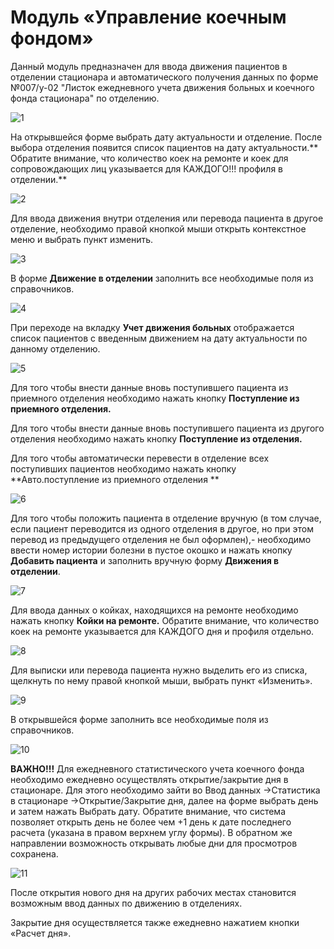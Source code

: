 <!-- TITLE: Стационар. Управление коечным фондом -->
<!-- SUBTITLE:Руководство по управлению коечным фондом -->

# Модуль «Управление коечным фондом»
Данный модуль предназначен для ввода движения пациентов в отделении стационара и автоматического получения данных по форме №007/у-02 "Листок  ежедневного учета движения больных  и коечного фонда стационара" по отделению.
 
 ![1](/uploads/0-koech-fond/1.png "1")
 
На открывшейся форме выбрать дату актуальности и отделение. После выбора отделения появится список пациентов на дату актуальности.** Обратите внимание, что количество коек на ремонте и коек для сопровождающих лиц указывается для КАЖДОГО!!! профиля в отделении.**
 
![2](/uploads/0-koech-fond/2.png "2")

Для ввода движения внутри отделения или  перевода пациента в другое отделение, необходимо правой кнопкой мыши открыть контекстное меню и выбрать пункт изменить.
 
![3](/uploads/0-koech-fond/3.png "3")

В форме **Движение в отделении** заполнить все необходимые поля из справочников.
 
![4](/uploads/0-koech-fond/4.png "4")

При переходе на вкладку **Учет движения больных** отображается список пациентов с введенным движением на дату актуальности по данному отделению.
 
![5](/uploads/0-koech-fond/5.png "5")

Для того чтобы внести данные вновь поступившего пациента из приемного отделения необходимо нажать кнопку **Поступление из приемного отделения.**

Для того чтобы внести данные вновь поступившего пациента из другого отделения необходимо нажать кнопку **Поступление из  отделения.**

Для того чтобы автоматически перевести в отделение всех поступивших пациентов необходимо нажать кнопку **Авто.поступление из приемного отделения **

![6](/uploads/0-koech-fond/6.png "6")

Для того чтобы положить пациента в отделение вручную (в том случае, если пациент переводится из одного отделения в другое, но при этом перевод из предыдущего отделения не был оформлен),- необходимо ввести номер истории болезни в пустое окошко и нажать кнопку **Добавить пациента** и заполнить вручную форму **Движения в отделении**.
 
![7](/uploads/0-koech-fond/7.png "7")

Для ввода данных о койках, находящихся на ремонте необходимо нажать кнопку **Койки на ремонте.** Обратите внимание, что количество коек на ремонте указывается для КАЖДОГО дня и профиля отдельно.
 
 ![8](/uploads/0-koech-fond/8.png "8")
 
Для выписки или перевода пациента нужно выделить его из списка, щелкнуть по нему правой кнопкой мыши, выбрать пункт «Изменить».
 
![9](/uploads/0-koech-fond/9.png "9")

В открывшейся форме заполнить все необходимые поля из справочников.
 
![10](/uploads/0-koech-fond/10.png "10")

**ВАЖНО!!!** Для ежедневного статистического учета коечного фонда необходимо ежедневно осуществлять открытие/закрытие дня в стационаре. Для этого необходимо зайти во Ввод данных ->Статистика в стационаре ->Открытие/Закрытие дня, далее на форме выбрать день и затем нажать Выбрать дату. Обратите внимание, что система позволяет открыть день не более чем +1 день к дате последнего расчета (указана в правом верхнем углу формы). В обратном же направлении возможность открывать любые дни для просмотров сохранена.
 
 ![11](/uploads/0-koech-fond/11.png "11")
 
После открытия нового дня на других рабочих местах становится возможным ввод данных по движению в отделениях.

Закрытие дня осуществляется также ежедневно нажатием кнопки «Расчет дня».
